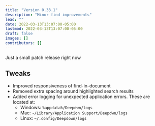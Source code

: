 ```yaml
---
title: "Version 0.33.1"
description: "Minor find improvements"
lead: ""
date: 2022-03-13T13:07:00-05:00
lastmod: 2022-03-13T13:07:00-05:00
draft: false
images: []
contributors: []
---
```


Just a small patch release right now

## Tweaks

* Improved responsiveness of find-in-document
* Removed extra spacing around highlighted search results
* Added error logging for unexpected application errors. These are located at:
  * Windows: `%appdata%/Deepdwn/logs`
  * Mac: `~/Library/Application Support/Deepdwn/logs`
  * Linux: `~/.config/Deepdown/logs`
